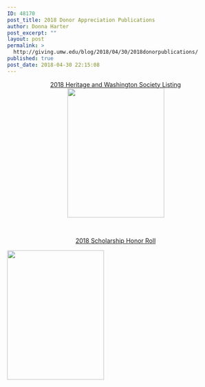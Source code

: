 ```yaml
---
ID: 48170
post_title: 2018 Donor Appreciation Publications
author: Donna Harter
post_excerpt: ""
layout: post
permalink: >
  http://giving.umw.edu/blog/2018/04/30/2018donorpublications/
published: true
post_date: 2018-04-30 22:15:08
---
```

<p style="text-align: center"><a href="http://giving.umw.edu/wp-content/uploads/2018/04/2018-2-HeritageWashington.pdf" target="_blank" rel="noopener"> 2018 Heritage and Washington Society Listing</a><a href="http://giving.umw.edu/wp-content/uploads/2018/04/2018-2-HeritageWashington.pdf" target="_blank" rel="noopener"><img class="wp-image-48173 size-medium aligncenter" src="http://giving.umw.edu/wp-content/uploads/2018/04/Presentation1-225x300.jpg" alt="" width="225" height="300" /></a></p>
&nbsp;
<p style="text-align: center"><a href="http://giving.umw.edu/wp-content/uploads/2018/04/Pr4_SchHonor-Roll_2018_FINAL-for-Copy-Center.pdf" target="_blank" rel="noopener">2018 Scholarship Honor Roll</a></p>
<a href="http://giving.umw.edu/wp-content/uploads/2018/04/2018-2-HeritageWashington.pdf" target="_blank" rel="noopener"><img class="wp-image-48174 size-medium aligncenter" src="http://giving.umw.edu/wp-content/uploads/2018/04/Presentation2-225x300.jpg" alt="" width="225" height="300" /></a>
